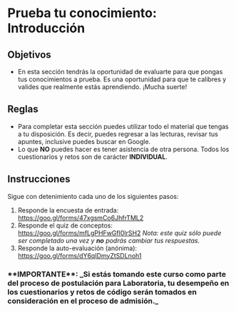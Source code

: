 # Prueba tu conocimiento: Introducción

## Objetivos
- En esta sección tendrás la oportunidad de evaluarte para que pongas tus conocimientos a prueba. Es una oportunidad para que te calibres y valides que realmente estás aprendiendo. ¡Mucha suerte!

## Reglas
- Para completar esta sección puedes utilizar todo el material que tengas a tu disposición. Es decir, puedes regresar a las lecturas, revisar tus apuntes, inclusive puedes buscar en Google.
- Lo que **NO** puedes hacer es tener asistencia de otra persona. Todos los cuestionarios y retos son de carácter **INDIVIDUAL**.

## Instrucciones

Sigue con detenimiento cada uno de los siguientes pasos:

1. Responde la encuesta de entrada: https://goo.gl/forms/47xgsmCo6JhfrTML2
2. Responde el quiz de conceptos:
https://goo.gl/forms/mfLgPHFwGfI0lrSH2
_Nota: este quiz sólo puede ser completado una vez y **no** podrás cambiar tus respuestas._
3. Responde la auto-evaluación (anónima): https://goo.gl/forms/dY6qIDmyZtSDLnoh1

<h3>**IMPORTANTE**: _Si estás tomando este curso como parte del proceso de postulación para Laboratoria, tu desempeño en los cuestionarios y retos de código serán tomados en consideración en el proceso de admisión._  </h3>
